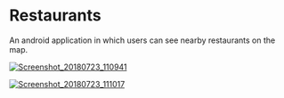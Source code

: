 # Restaurants
An android application in which users can see nearby restaurants on the map.

<a href="https://ibb.co/fmPouJ"><img src="https://preview.ibb.co/mTdsMy/Screenshot_20180723_110941.png" alt="Screenshot_20180723_110941" border="0"></a>

<a href="https://ibb.co/hLLuZJ"><img src="https://preview.ibb.co/c4yRgy/Screenshot_20180723_111017.png" alt="Screenshot_20180723_111017" border="0"></a>
